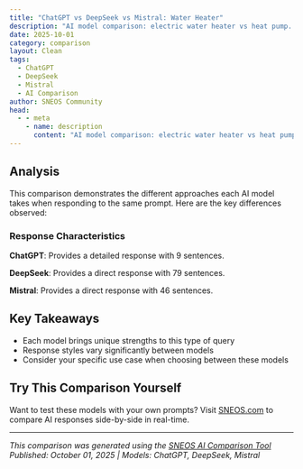 ```yaml
---
title: "ChatGPT vs DeepSeek vs Mistral: Water Heater"
description: "AI model comparison: electric water heater vs heat pump..."
date: 2025-10-01
category: comparison
layout: Clean
tags:
  - ChatGPT
  - DeepSeek
  - Mistral
  - AI Comparison
author: SNEOS Community
head:
  - - meta
    - name: description
      content: "AI model comparison: electric water heater vs heat pump..."
---
```


<ChatComparison
  title="ChatGPT vs DeepSeek vs Mistral: Water Heater"
  prompt="electric water heater vs heat pump"
  :responses='{
    "ChatGPT": "Certainly! Here\u0027s a comparison between an electric water heater and a heat pump water heater to help you understand their differences, advantages, and disadvantages:\n\n### Electric Water Heater\n**How it works:**  \nAn electric water heater uses electric resistance coils to heat the water directly. Electricity passes through heating elements, which generate heat and warm the water in the tank.\n\n**Pros:**  \n- Generally lower upfront cost  \n- Simple technology, widely available  \n- Easy to install and maintain  \n- Reliable and quick heating\n\n**Cons:**  \n- Higher operating costs due to electricity consumption  \n- Less energy-efficient (typically around 90% efficiency)  \n- Higher environmental impact if electricity comes from fossil fuels  \n- Can increase electric bills significantly\n\n---\n\n### Heat Pump Water Heater (HPWH)\n**How it works:**  \nA heat pump water heater extracts heat from the surrounding air and transfers it to the water. It works like an air conditioner or refrigerator in reverse, using electricity to move heat rather than generate it directly.\n\n**Pros:**  \n- Much higher efficiency (200-300%) due to heat transfer method  \n- Lower operating costs and energy bills  \n- Environmentally friendly, especially when powered by renewable energy  \n- Can cool and dehumidify the surrounding air (depending on installation)\n\n**Cons:**  \n- Higher upfront cost for purchase and installation  \n- Requires more space and good ventilation (needs air source)  \n- Slower heating compared to electric resistance heaters  \n- May be less effective in very cold climates unless specially designed\n\n---\n\n### Summary  \n| Feature               | Electric Water Heater           | Heat Pump Water Heater           |\n|-----------------------|--------------------------------|---------------------------------|\n| Initial Cost          | Lower                         | Higher                         |\n| Operating Cost         | Higher                        | Lower                          |\n| Energy Efficiency      | ~90%                         | 200-300%                      |\n| Environmental Impact   | Higher                        | Lower                         |\n| Installation Space     | Compact                      | Requires more space/ventilation |\n| Heating Speed          | Faster                       | Slower                         |\n| Best Climate           | All climates                 | Moderate to warm climates       |\n\n---\n\n### Which one to choose?  \n- If you want lower upfront cost and straightforward installation, and don\u2019t mind higher electricity bills, an electric water heater is suitable.  \n- If you want to save on operating costs and are environmentally conscious, and you have space and suitable climate conditions, a heat pump water heater is typically a better choice in the long run.\n\nIf you need advice tailored to your location and usage, feel free to ask!",
    "DeepSeek": "Of course. This is a classic \u0022it depends\u0022 question, but understanding the pros and cons of each will make the right choice clear for your situation.\n\nLet\u0027s break down the key differences between a standard electric resistance water heater and a heat pump water heater (HPWH).\n\n### At a Glance: Quick Comparison Table\n\n| Feature | Electric Resistance Water Heater | Heat Pump Water Heater (HPWH) |\n| :--- | :--- | :--- |\n| **How It Works** | Uses electric heating elements (like a giant kettle) to heat water directly. | Uses a refrigerator-like cycle to move heat from the surrounding air into the water. It\u0027s a \u0022heat mover.\u0022 |\n| **Energy Efficiency** | **Very Low.** 100% efficient (1 unit of electricity = 1 unit of heat). | **Extremely High.** 200-400% efficient (1 unit of electricity = 2-4 units of heat). |\n| **Operating Cost** | **High.** The most expensive common way to heat water. | **Very Low.** Can cut water heating costs by 50-75%. |\n| **Upfront Cost** | **Low.** $300 - $1,500 for the unit. | **High.** $1,200 - $2,500\u002B for the unit, before incentives. |\n| **Installation** | Simple, often a direct replacement. | More complex. Needs specific space/airflow requirements. |\n| **Heating Speed** | Fast recovery. Good for high-demand households. | Slower recovery. May require careful sizing or a \u0022hybrid\u0022 mode. |\n| **Climate Dependence** | Works the same everywhere, anytime. | **Best in warm climates.** Less efficient in cold spaces (e.g., a chilly basement in winter). |\n| **Lifespan** | 10-15 years | 10-15 years (but often with a longer warranty on key components) |\n| **Cooling/Dehumidifying** | No | **Yes.** Actively cools and dehumidifies the space it\u0027s in. |\n| **Noise Level** | Silent | Noticeable. Sounds like a small refrigerator or window AC unit. |\n\n---\n\n### Deep Dive: Pros and Cons\n\n#### Electric Resistance Water Heater\n\nThis is the traditional, simple tank-style heater you\u0027ll find in most homes.\n\n*   **Pros:**\n    *   **Lower Purchase Price:** Significantly cheaper to buy initially.\n    *   **Simple Installation:** A straightforward replacement for an existing electric unit.\n    *   **Reliable \u0026 Widespread:** Simple technology with readily available parts and technicians.\n    *   **Unlimited Location:** Can be installed in a small closet or conditioned space without issue.\n    *   **Fast Hot Water Recovery:** Heats water quickly, making it suitable for back-to-back showers.\n\n*   **Cons:**\n    *   **Very High Operating Costs:** This is the biggest drawback. It is the most expensive way to heat water, often accounting for 15-25% of a home\u0027s total electricity bill.\n    *   **High Carbon Footprint:** If your grid electricity comes from fossil fuels, this method has a large associated carbon footprint.\n\n#### Heat Pump Water Heater (HPWH)\n\nThis is the energy-efficient superstar, but it comes with specific requirements.\n\n*   **Pros:**\n    *   **Massive Energy Savings:** The #1 reason to buy one. It can cut your water heating bill by more than half.\n    *   **Eco-Friendly:** Drastically reduces your home\u0027s carbon emissions from water heating.\n    *   **Cooling \u0026 Dehumidification:** A fantastic bonus in hot, humid climates like a garage or basement in the South. It can act like a small dehumidifier.\n    *   **Federal \u0026 Local Incentives:** Often eligible for significant rebates and tax credits (e.g., the US 30% federal tax credit up to $2,000), which can drastically reduce the effective purchase price.\n\n*   **Cons:**\n    *   **High Upfront Cost:** The unit itself is 2-3 times the price of a standard electric model.\n    *   **Space \u0026 Climate Requirements:** Needs to be in a location that stays between **40\u00B0F - 90\u00B0F (4\u00B0C - 32\u00B0C)** and has at least **700 cubic feet** of air space (e.g., a 7\u0027x10\u0027x10\u0027 room). In a cold basement, it will be inefficient and may have to use its built-in, less-efficient electric resistance elements as a backup.\n    *   **Slower Recovery Rate:** It heats water more slowly. A large family that uses hot water in quick succession might run out and need to wait.\n    *   **Noise:** It is not silent. The compressor and fan can be bothersome if installed near living spaces.\n    *   **More Complex Installation \u0026 Repair:** Requires a qualified technician and may need a condensate drain line.\n\n---\n\n### Which One Should You Choose?\n\n**Choose a Standard Electric Water Heater if:**\n\n*   **Your budget is tight upfront.**\n*   You need a simple, direct replacement and don\u0027t want to deal with complex installation.\n*   The heater will be located in a small, conditioned closet with no ventilation.\n*   You live in a very cold climate and the heater would be installed in an unheated space.\n*   Noise is a major concern.\n\n**Choose a Heat Pump Water Heater if:**\n\n*   **Your primary goal is to save money on your utility bills in the long run.**\n*   You plan to stay in your home long enough to recoup the higher upfront cost (typically 3-7 years, faster with incentives).\n*   The heater will be installed in a space that meets the size and temperature requirements (e.g., a garage, basement, or utility room in a temperate climate).\n*   You want to reduce your carbon footprint.\n*   You can take advantage of federal, state, or utility rebates to lower the initial cost.\n*   The bonus dehumidification/cooling would be beneficial for the installation space.\n\n### The Verdict\n\nFor the vast majority of people replacing an old, inefficient electric water heater, **the Heat Pump Water Heater is the superior financial and environmental choice,** provided the installation location is suitable. The long-term savings on your electricity bill will far outweigh the higher purchase price.\n\nThe standard electric water heater remains a good, simple, and affordable solution for those with specific constraints like location, budget, or a need for very high, rapid hot water demand.",
    "Mistral": "Choosing between an electric water heater and a heat pump water heater depends on various factors, including energy efficiency, cost, climate, and specific needs. Here\u0027s a comparison to help you understand the differences:\n\n### Electric Water Heater\n\n**Pros:**\n1. **Initial Cost:** Generally less expensive to purchase and install compared to heat pump water heaters.\n2. **Simplicity:** Easy to install and maintain.\n3. **Space:** Requires less space compared to heat pump water heaters.\n4. **Versatility:** Can be installed in various locations, including basements, garages, and closets.\n\n**Cons:**\n1. **Energy Efficiency:** Less energy-efficient compared to heat pump water heaters.\n2. **Operating Costs:** Higher operating costs due to the need for continuous electrical energy to heat water.\n3. **Environmental Impact:** Higher carbon footprint due to higher energy consumption.\n\n### Heat Pump Water Heater\n\n**Pros:**\n1. **Energy Efficiency:** Significantly more energy-efficient than traditional electric water heaters. They can be up to 2-3 times more efficient.\n2. **Operating Costs:** Lower operating costs due to reduced energy consumption.\n3. **Environmental Impact:** Lower carbon footprint due to reduced energy use.\n4. **Cooling Effect:** Can provide a cooling effect in the space where they are installed, which can be beneficial in warm climates.\n\n**Cons:**\n1. **Initial Cost:** Higher initial cost for purchase and installation.\n2. **Space Requirements:** Requires more space for installation, typically needing a minimum of 1,000 cubic feet of air space around the unit.\n3. **Climate Dependence:** Performance can be affected by ambient temperature. They work best in climates where the temperature is between 40\u00B0F and 90\u00B0F (4\u00B0C and 32\u00B0C).\n4. **Noise:** Can be noisier than traditional electric water heaters due to the operation of the compressor and fan.\n\n### Key Considerations\n\n1. **Climate:** Heat pump water heaters are more suitable for warmer climates. In colder climates, they may not perform as efficiently.\n2. **Space:** Ensure you have enough space for a heat pump water heater, as they require more room than traditional electric models.\n3. **Budget:** Consider both the initial cost and long-term operating costs. While heat pump water heaters have a higher upfront cost, they can save money over time due to lower energy bills.\n4. **Energy Efficiency:** If energy efficiency and environmental impact are important to you, a heat pump water heater is generally the better choice.\n\n### Conclusion\n\nIf you prioritize energy efficiency and long-term savings, and you live in a suitable climate with adequate space, a heat pump water heater is likely the better option. However, if you need a more affordable upfront solution with simpler installation and maintenance, an electric water heater might be more suitable.\n\nAlways consult with a professional to assess your specific needs and circumstances before making a decision."
  }'
  published-date="17:34"
/>

## Analysis

This comparison demonstrates the different approaches each AI model takes when responding to the same prompt. Here are the key differences observed:

### Response Characteristics

**ChatGPT**: Provides a detailed response with 9 sentences. 

**DeepSeek**: Provides a direct response with 79 sentences. 

**Mistral**: Provides a direct response with 46 sentences. 

## Key Takeaways

- Each model brings unique strengths to this type of query
- Response styles vary significantly between models
- Consider your specific use case when choosing between these models

## Try This Comparison Yourself

Want to test these models with your own prompts? Visit [SNEOS.com](https://sneos.com) to compare AI responses side-by-side in real-time.

---

*This comparison was generated using the [SNEOS AI Comparison Tool](https://sneos.com)*
*Published: October 01, 2025 | Models: ChatGPT, DeepSeek, Mistral*
